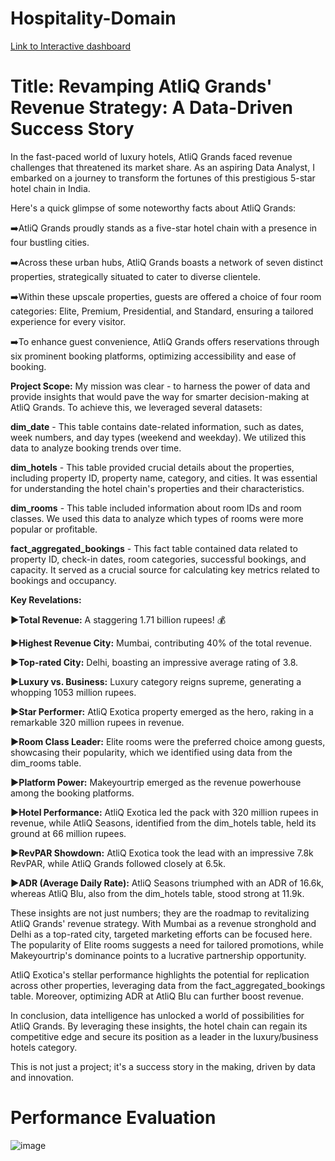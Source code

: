 # Hospitality-Domain
[Link to Interactive dashboard](https://app.powerbi.com/view?r=eyJrIjoiN2U3ODg5ZDMtMzVjNC00YjQ1LTk2NTItYWM5N2YyODFiN2IzIiwidCI6ImM2ZTU0OWIzLTVmNDUtNDAzMi1hYWU5LWQ0MjQ0ZGM1YjJjNCJ9)
# Title: Revamping AtliQ Grands' Revenue Strategy: A Data-Driven Success Story

In the fast-paced world of luxury hotels, AtliQ Grands faced revenue challenges that threatened its market share. As an aspiring Data Analyst, I embarked on a journey to transform the fortunes of this prestigious 5-star hotel chain in India.

Here's a quick glimpse of some noteworthy facts about AtliQ Grands:

➡️AtliQ Grands proudly stands as a five-star hotel chain with a presence in four bustling cities.

➡️Across these urban hubs, AtliQ Grands boasts a network of seven distinct properties, strategically situated to cater to diverse clientele.

➡️Within these upscale properties, guests are offered a choice of four room categories: Elite, Premium, Presidential, and Standard, ensuring a tailored experience for every visitor.

➡️To enhance guest convenience, AtliQ Grands offers reservations through six prominent booking platforms, optimizing accessibility and ease of booking.

**Project Scope:**
My mission was clear - to harness the power of data and provide insights that would pave the way for smarter decision-making at AtliQ Grands. To achieve this, we leveraged several datasets:

**dim_date** - This table contains date-related information, such as dates, week numbers, and day types (weekend and weekday). We utilized this data to analyze booking trends over time.

**dim_hotels** - This table provided crucial details about the properties, including property ID, property name, category, and cities. It was essential for understanding the hotel chain's properties and their characteristics.

**dim_rooms** - This table included information about room IDs and room classes. We used this data to analyze which types of rooms were more popular or profitable.

**fact_aggregated_bookings** - This fact table contained data related to property ID, check-in dates, room categories, successful bookings, and capacity. It served as a crucial source for calculating key metrics related to bookings and occupancy.

**Key Revelations:**

**▶Total Revenue:** A staggering 1.71 billion rupees! 💰

**▶Highest Revenue City:** Mumbai, contributing 40% of the total revenue.

**▶Top-rated City:** Delhi, boasting an impressive average rating of 3.8.

**▶Luxury vs. Business:** Luxury category reigns supreme, generating a whopping 1053 million rupees.

**▶Star Performer:** AtliQ Exotica property emerged as the hero, raking in a remarkable 320 million rupees in revenue.

**▶Room Class Leader:** Elite rooms were the preferred choice among guests, showcasing their popularity, which we identified using data from the dim_rooms table.

**▶Platform Power:** Makeyourtrip emerged as the revenue powerhouse among the booking platforms.

**▶Hotel Performance:** AtliQ Exotica led the pack with 320 million rupees in revenue, while AtliQ Seasons, identified from the dim_hotels table, held its ground at 66 million rupees.

**▶RevPAR Showdown:** AtliQ Exotica took the lead with an impressive 7.8k RevPAR, while AtliQ Grands followed closely at 6.5k.

**▶ADR (Average Daily Rate):** AtliQ Seasons triumphed with an ADR of 16.6k, whereas AtliQ Blu, also from the dim_hotels table, stood strong at 11.9k.

These insights are not just numbers; they are the roadmap to revitalizing AtliQ Grands' revenue strategy. With Mumbai as a revenue stronghold and Delhi as a top-rated city, targeted marketing efforts can be focused here. The popularity of Elite rooms suggests a need for tailored promotions, while Makeyourtrip's dominance points to a lucrative partnership opportunity.

AtliQ Exotica's stellar performance highlights the potential for replication across other properties, leveraging data from the fact_aggregated_bookings table. Moreover, optimizing ADR at AtliQ Blu can further boost revenue.

In conclusion, data intelligence has unlocked a world of possibilities for AtliQ Grands. By leveraging these insights, the hotel chain can regain its competitive edge and secure its position as a leader in the luxury/business hotels category.

This is not just a project; it's a success story in the making, driven by data and innovation.

# Performance Evaluation
![image](https://github.com/azharahmedsyed09/Hospitality-Domain/assets/49354007/ac6eb372-909c-4ad0-8b00-446e18651e46)
